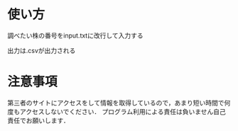 # 使い方

調べたい株の番号をinput.txtに改行して入力する

出力は.csvが出力される

# 注意事項

第三者のサイトにアクセスをして情報を取得しているので，あまり短い時間で何度もアクセスしないでください．
プログラム利用による責任は負いません自己責任でお願いします．
